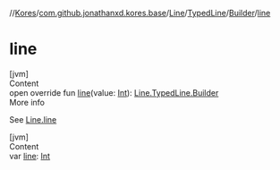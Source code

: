 //[Kores](../../../../index.md)/[com.github.jonathanxd.kores.base](../../../index.md)/[Line](../../index.md)/[TypedLine](../index.md)/[Builder](index.md)/[line](line.md)



# line  
[jvm]  
Content  
open override fun [line](line.md)(value: [Int](https://kotlinlang.org/api/latest/jvm/stdlib/kotlin/-int/index.html)): [Line.TypedLine.Builder](index.md)  
More info  


See [Line.line](../../line.md)

  


[jvm]  
Content  
var [line](line.md): [Int](https://kotlinlang.org/api/latest/jvm/stdlib/kotlin/-int/index.html)  



